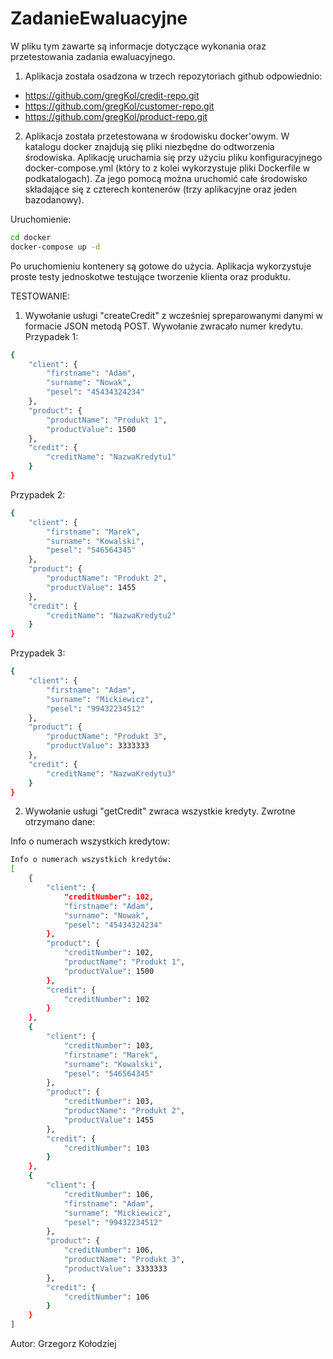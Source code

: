 # ZadanieEwaluacyjne

W pliku tym zawarte są informacje dotyczące wykonania oraz przetestowania zadania ewaluacyjnego.

1. Aplikacja została osadzona w trzech repozytoriach github odpowiednio:
* https://github.com/gregKol/credit-repo.git
* https://github.com/gregKol/customer-repo.git
* https://github.com/gregKol/product-repo.git

2. Aplikacja została przetestowana w środowisku docker'owym. 
W katalogu docker znajdują się pliki niezbędne do odtworzenia środowiska. Aplikację uruchamia się przy użyciu pliku konfiguracyjnego docker-compose.yml (który to z kolei wykorzystuje pliki Dockerfile w podkatalogach). Za jego pomocą można uruchomić całe środowisko składające się z czterech kontenerów (trzy aplikacyjne oraz jeden bazodanowy).

Uruchomienie:
```sh
cd docker
docker-compose up -d
```

Po uruchomieniu kontenery są gotowe do użycia.
Aplikacja wykorzystuje proste testy jednoskotwe testujące tworzenie klienta oraz produktu.


TESTOWANIE:

1. Wywołanie usługi "createCredit" z wcześniej spreparowanymi danymi w formacie JSON metodą POST. Wywołanie zwracało numer kredytu. 
Przypadek 1:


```sh
{
	"client": {
		"firstname": "Adam",
		"surname": "Nowak",
		"pesel": "45434324234"
	},
	"product": {
		"productName": "Produkt 1",
		"productValue": 1500
	},
	"credit": {
		"creditName": "NazwaKredytu1"
	}
}
```

Przypadek 2:

```sh
{
	"client": {
		"firstname": "Marek",
		"surname": "Kowalski",
		"pesel": "546564345"
	},
	"product": {
		"productName": "Produkt 2",
		"productValue": 1455
	},
	"credit": {
		"creditName": "NazwaKredytu2"
	}
}
```

Przypadek 3:

```sh
{
	"client": {
		"firstname": "Adam",
		"surname": "Mickiewicz",
		"pesel": "99432234512"
	},
	"product": {
		"productName": "Produkt 3",
		"productValue": 3333333
	},
	"credit": {
		"creditName": "NazwaKredytu3"
	}
}
```

2. Wywołanie usługi "getCredit" zwraca wszystkie kredyty. Zwrotne otrzymano dane:

Info o numerach wszystkich kredytow:
```sh
Info o numerach wszystkich kredytów: 
[
	{
		"client": {
			"creditNumber": 102,
			"firstname": "Adam",
			"surname": "Nowak",
			"pesel": "45434324234"
		},
		"product": {
			"creditNumber": 102,
			"productName": "Produkt 1",
			"productValue": 1500
		},
		"credit": {
			"creditNumber": 102
		}
	},
	{
		"client": {
			"creditNumber": 103,
			"firstname": "Marek",
			"surname": "Kowalski",
			"pesel": "546564345"
		},
		"product": {
			"creditNumber": 103,
			"productName": "Produkt 2",
			"productValue": 1455
		},
		"credit": {
			"creditNumber": 103
		}
	},
	{
		"client": {
			"creditNumber": 106,
			"firstname": "Adam",
			"surname": "Mickiewicz",
			"pesel": "99432234512"
		},
		"product": {
			"creditNumber": 106,
			"productName": "Produkt 3",
			"productValue": 3333333
		},
		"credit": {
			"creditNumber": 106
		}
	}
]
```

Autor:
Grzegorz Kołodziej
